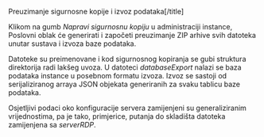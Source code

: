 Preuzimanje sigurnosne kopije i izvoz podataka[/title]

Klikom na gumb *Napravi sigurnosnu kopiju* u administraciji instance, Poslovni oblak će generirati i započeti preuzimanje ZIP arhive svih datoteka unutar sustava i izvoza baze podataka.

Datoteke su preimenovane i kod sigurnosnog kopiranja se gubi struktura direktorija radi lakšeg uvoza. U datoteci *databaseExport* nalazi se baza podataka instance u posebnom formatu izvoza. Izvoz se sastoji od serijaliziranog arraya JSON objekata generiranih za svaku tablicu baze podataka.

Osjetljivi podaci oko konfiguracije servera zamijenjeni su generaliziranim vrijednostima, pa je tako, primjerice, putanja do skladišta datoteka zamijenjena sa *serverRDP*.

